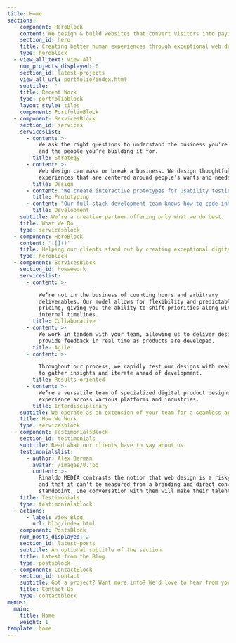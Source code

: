```yaml
---
title: Home
sections:
  - component: HeroBlock
    content: We design & build websites that convert visitors into paying customers
    section_id: hero
    title: Creating better human experiences through exceptional web design
    type: heroblock
  - view_all_text: View All
    num_projects_displayed: 6
    section_id: latest-projects
    view_all_url: portfolio/index.html
    subtitle: ''
    title: Recent Work
    type: portfolioblock
    layout_style: tiles
    component: PortfolioBlock
  - component: ServicesBlock
    section_id: services
    serviceslist:
      - content: >-
          We ask the right questions to understand the business you're building
          and the people you’re building it for.
        title: Strategy
      - content: >-
          Web design can make or break a business. We design thoughtful
          experiences that are centered around people’s wants and needs.
        title: Design
      - content: "We create interactive prototypes for usability testing that informs our design process and brings ideas into the hands of real people.\r\n"
        title: Prototyping
      - content: "Our full-stack development team knows how to code intuitive, native applications for mobile, desktop, and the web.\r\n"
        title: Development
    subtitle: We’re a creative partner offering only what we do best.
    title: What We Do
    type: servicesblock
  - component: HeroBlock
    content: '![]()'
    title: Helping our clients stand out by creating exceptional digital experiences
    type: heroblock
  - component: ServicesBlock
    section_id: howwework
    serviceslist:
      - content: >-

          We’re not in the business of counting hours and arbitrary
          deliverables. Our model allows for flexibility and predictable
          pricing, giving you the ability to shift priorities along with
          internal timelines.
        title: Collaborative
      - content: >-
          We work in tandem with your team, allowing us to deliver designs and
          provide feedback in real time as products are developed.
        title: Agile
      - content: >-

          Throughout our process, we rapidly test our designs with real people
          to gather insights and iterate ahead of development.
        title: Results-oriented
      - content: >-
          We’re a versatile team of specialized digital product designers with
          experience across various platforms and industries.
        title: Interdisciplinary
    subtitle: We operate as an extension of your team for a seamless approach.
    title: How We Work
    type: servicesblock
  - component: TestimonialsBlock
    section_id: testimonials
    subtitle: Read what our clients have to say about us.
    testimonialslist:
      - author: Alex Berman
        avatar: /images/0.jpg
        content: >-
          Rinaldo MEDIA contrasts the notion that web design is a risky venture
          and that it can't be measured from a branding and direct conversion
          standpoint. One conversation with them will make their talents clear.
    title: Testimonials
    type: testimonialsblock
  - actions:
      - label: View Blog
        url: blog/index.html
    component: PostsBlock
    num_posts_displayed: 2
    section_id: latest-posts
    subtitle: An optional subtitle of the section
    title: Latest from the Blog
    type: postsblock
  - component: ContactBlock
    section_id: contact
    subtitle: Got a project? Want more info? We’d love to hear from you.
    title: Contact Us
    type: contactblock
menus:
  main:
    title: Home
    weight: 1
template: home
---
```


